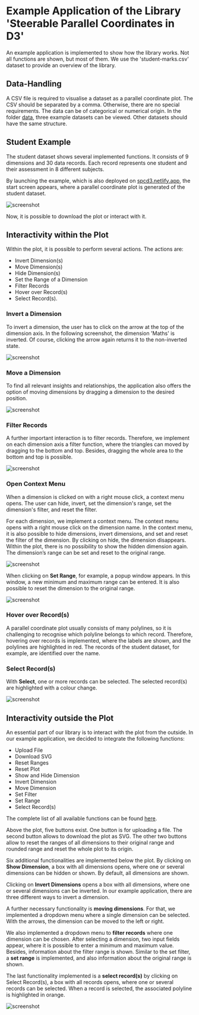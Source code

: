 # Example Application of the Library 'Steerable Parallel Coordinates in D3'

An example application is implemented to show how the library works. Not all functions are shown, but most of them. We use the 'student-marks.csv' dataset to provide an overview of the library.

## Data-Handling

A CSV file is required to visualise a dataset as a parallel coordinate plot. The CSV should be separated by a comma. Otherwise, there are no special requirements. The data can be of categorical or numerical origin. In the folder [data](../example/data/), three example datasets can be viewed. Other datasets should have the same structure.


## Student Example

The student dataset shows several implemented functions. It consists of 9 dimensions and 30 data records. Each record represents one student and their assessment in 8 different subjects.

By launching the example, which is also deployed on [spcd3.netlify.app](https://spcd3.netlify.app/), the start screen appears, where a parallel coordinate plot is generated of the student dataset.

![screenshot](screenshots/startScreen.png)

Now, it is possible to download the plot or interact with it.

## Interactivity within the Plot

Within the plot, it is possible to perform several actions.
The actions are: 
- Invert Dimension(s)
- Move Dimension(s)
- Hide Dimension(s)
- Set the Range of a Dimension
- Filter Records
- Hover over Record(s)
- Select Record(s).

### Invert a Dimension

To invert a dimension, the user has to click on the arrow at the top of the dimension axis. In the following screenshot, the dimension 'Maths' is inverted. Of course, clicking the arrow again returns it to the non-inverted state.

![screenshot](screenshots/invertDimension.png)

### Move a Dimension

To find all relevant insights and relationships, the application also offers the option of moving dimensions by dragging a dimension to the desired position.

![screenshot](screenshots/moveDimension.png)

### Filter Records

A further important interaction is to filter records. Therefore, we implement on each dimension axis a filter function, where the triangles can moved by dragging to the bottom and top. Besides, dragging the whole area to the bottom and top is possible.

![screenshot](screenshots/filterDimension.png)

### Open Context Menu

When a dimension is clicked on with a right mouse click, a context menu opens. The user can hide, invert, set the dimension's range, set the dimension's filter, and reset the filter.

For each dimension, we implement a context menu. The context menu opens with a right mouse click on the dimension name. In the context menu, it is also possible to hide dimensions, invert dimensions, and set and reset the filter of the dimension. By clicking on hide, the dimension disappears. Within the plot, there is no possibility to show the hidden dimension again. The dimension’s range can be set and reset to the original range.

![screenshot](screenshots/contextMenu.png)

When clicking on **Set Range**, for example, a popup window appears. In this window, a new minimum and maximum range can be entered. It is also possible to reset the dimension to the original range.

![screenshot](screenshots/setRange.png)

### Hover over Record(s)

A parallel coordinate plot usually consists of many polylines, so it is challenging to recognise which polyline belongs to which record. Therefore, hovering over records is implemented, where the labels are shown, and the polylines are highlighted in red. The records of the student dataset, for example, are identified over the name.

### Select Record(s)

With **Select**, one or more records can be selected. The selected record(s) are highlighted with a colour change.

![screenshot](screenshots/selectRecords.png)

## Interactivity outside the Plot

An essential part of our library is to interact with the plot from the outside. In our example application, we decided to integrate the following functions:

- Upload File
- Download SVG
- Reset Ranges
- Reset Plot
- Show and Hide Dimension
- Invert Dimension
- Move Dimension
- Set Filter
- Set Range
- Select Record(s)

The complete list of all available functions can be found [here](../../API.md).

Above the plot, five buttons exist. One button is for uploading a file. The second button allows to download the plot as SVG. The other two buttons allow to reset the ranges of all dimensions to their original range and rounded range and reset the whole plot to its origin.

Six additional functionalities are implemented below the plot. By clicking on **Show Dimension**, a box with all dimensions opens, where one or several dimensions can be hidden or shown. By default, all dimensions are shown.

Clicking on **Invert Dimensions** opens a box with all dimensions, where one or several dimensions can be inverted. In our example application, there are three different ways to invert a dimension.

A further necessary functionality is **moving dimensions**. For that, we implemented a dropdown menu where a single dimension can be selected. With the arrows, the dimension can be moved to the left or right.

We also implemented a dropdown menu to **filter records** where one dimension can be chosen. After selecting a dimension, two input fields appear, where it is possible to enter a minimum and maximum value. Besides, information about the filter range is shown. Similar to the set filter, a **set range** is implemented, and also information about the original range is shown.

The last functionality implemented is a **select record(s)** by clicking on Select Record(s), a box with all records opens, where one or several records can be selected. When a record is selected, the associated polyline is highlighted in orange.

![screenshot](screenshots/outsideFunc.png)